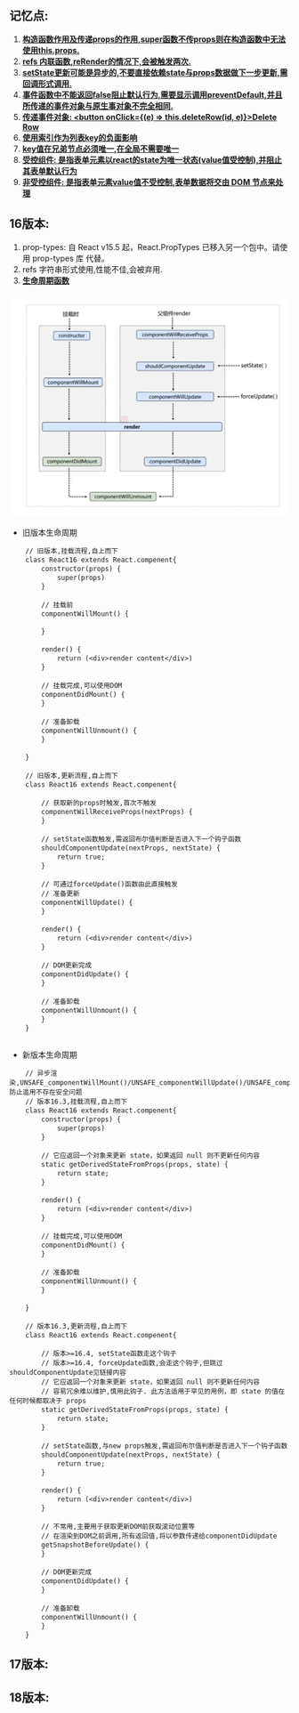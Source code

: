 ## 记忆点:
1. **[构造函数作用及传递props的作用,super函数不传props则在构造函数中无法使用this.props.](https://zh-hans.reactjs.org/docs/react-component.html#constructor)**
2. **[refs 内联函数,reRender的情况下,会被触发两次.](https://zh-hans.reactjs.org/docs/refs-and-the-dom.html)**
3. **[setState更新可能是异步的,不要直接依赖state与props数据做下一步更新,需回调形式调用.](https://zh-hans.reactjs.org/docs/state-and-lifecycle.html)**
4. **[事件函数中不能返回false阻止默认行为,需要显示调用preventDefault,并且所传递的事件对象与原生事对象不完全相同.](https://zh-hans.reactjs.org/docs/handling-events.html)**
5. **[传递事件对象: <button onClick={(e) => this.deleteRow(id, e)}>Delete Row</button>](https://zh-hans.reactjs.org/docs/handling-events.html)**
6. **[使用索引作为列表key的负面影响](https://robinpokorny.medium.com/index-as-a-key-is-an-anti-pattern-e0349aece318)**
7. **[key值在兄弟节点必须唯一,在全局不需要唯一](https://zh-hans.reactjs.org/docs/lists-and-keys.html)**
8. **[受控组件: 是指表单元素以react的state为唯一状态(value值受控制),并阻止其表单默认行为](https://zh-hans.reactjs.org/docs/forms.html)**
9. **[非受控组件: 是指表单元素value值不受控制,表单数据将交由 DOM 节点来处理](https://zh-hans.reactjs.org/docs/forms.html)**
## 16版本:
1. prop-types: 自 React v15.5 起，React.PropTypes 已移入另一个包中。请使用 prop-types 库 代替。
2. refs 字符串形式使用,性能不佳,会被弃用.
3. **[生命周期函数](https://projects.wojtekmaj.pl/react-lifecycle-methods-diagram/)**
<img src="./react16_hook.png">

   * 旧版本生命周期


```
    // 旧版本,挂载流程,自上而下
    class React16 extends React.compenent{
        constructor(props) {
            super(props)
        }
        
        // 挂载前
        componentWillMount() {
        
        }
        
        render() {
            return (<div>render content</div>)
        }
        
        // 挂载完成,可以使用DOM
        componentDidMount() {
        }
        
        // 准备卸载
        componentWillUnmount() {
        }
        
    }
    
    // 旧版本,更新流程,自上而下
    class React16 extends React.compenent{
        
        // 获取新的props时触发,首次不触发
        componentWillReceiveProps(nextProps) {
        }
        
        // setState函数触发,需返回布尔值判断是否进入下一个钩子函数
        shouldComponentUpdate(nextProps, nextState) {
            return true;
        }
        
        // 可通过forceUpdate()函数由此直接触发
        // 准备更新
        componentWillUpdate() {
        }
        
        render() {
            return (<div>render content</div>)
        }
        
        // DOM更新完成
        componentDidUpdate() {
        }
        
        // 准备卸载
        componentWillUnmount() {
        }
    }
    
```

* 新版本生命周期

```
    // 异步渲染,UNSAFE_componentWillMount()/UNSAFE_componentWillUpdate()/UNSAFE_componentWillReceiveProps(),防止滥用不存在安全问题
    // 版本16.3,挂载流程,自上而下
    class React16 extends React.compenent{
        constructor(props) {
            super(props)
        }
        
        // 它应返回一个对象来更新 state，如果返回 null 则不更新任何内容
        static getDerivedStateFromProps(props, state) {
            return state;
        }
        
        render() {
            return (<div>render content</div>)
        }
        
        // 挂载完成,可以使用DOM
        componentDidMount() {
        }
        
        // 准备卸载
        componentWillUnmount() {
        }
        
    }
    
    // 版本16.3,更新流程,自上而下
    class React16 extends React.compenent{
        
        // 版本>=16.4, setState函数走这个钩子
        // 版本>=16.4, forceUpdate函数,会走这个钩子,但跳过shouldComponentUpdate见链接内容
        // 它应返回一个对象来更新 state，如果返回 null 则不更新任何内容
        // 容易冗余难以维护,慎用此钩子. 此方法适用于罕见的用例，即 state 的值在任何时候都取决于 props
        static getDerivedStateFromProps(props, state) {
            return state;
        }
        
        // setState函数,与new props触发,需返回布尔值判断是否进入下一个钩子函数
        shouldComponentUpdate(nextProps, nextState) {
            return true;
        }
        
        render() {
            return (<div>render content</div>)
        }
        
        // 不常用,主要用于获取更新DOM前获取滚动位置等
        // 在渲染到DOM之前调用,所有返回值,将以参数传递给componentDidUpdate
        getSnapshotBeforeUpdate() {
        }
        
        // DOM更新完成
        componentDidUpdate() {
        }
        
        // 准备卸载
        componentWillUnmount() {
        }
    }
```

## 17版本:

## 18版本:

